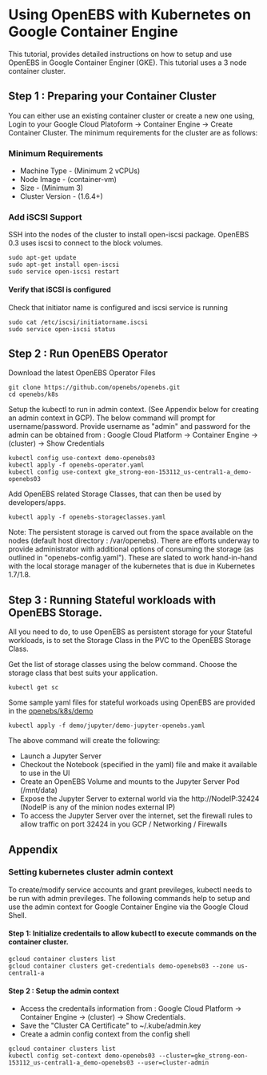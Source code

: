 # Using OpenEBS with Kubernetes on Google Container Engine

This tutorial, provides detailed instructions on how to setup and use OpenEBS in Google Container Enginer (GKE). This tutorial uses a 3 node container cluster. 

## Step 1 : Preparing your Container Cluster 

You can either use an existing container cluster or create a new one using, Login to your Google Cloud Platoform -> Container Engine -> Create Container Cluster. The minimum requirements for the cluster are as follows:

### Minimum Requirements
- Machine Type - (Minimum 2 vCPUs)
- Node Image - (container-vm)
- Size - (Minimum 3)
- Cluster Version - (1.6.4+)

### Add iSCSI Support

SSH into the nodes of the cluster to install open-iscsi package. OpenEBS 0.3 uses iscsi to connect to the block volumes. 

```
sudo apt-get update
sudo apt-get install open-iscsi
sudo service open-iscsi restart
```

#### Verify that iSCSI is configured

Check that initiator name is configured and iscsi service is running
```
sudo cat /etc/iscsi/initiatorname.iscsi
sudo service open-iscsi status
```

## Step 2 : Run OpenEBS Operator

Download the latest OpenEBS Operator Files
```
git clone https://github.com/openebs/openebs.git
cd openebs/k8s
```

Setup the kubectl to run in admin context. (See Appendix below for creating an admin context in GCP). The below command will prompt for username/password. Provide username as "admin" and password for the admin can be obtained from : Google Cloud Platform -> Container Engine -> (cluster) -> Show Credentials
```
kubectl config use-context demo-openebs03
kubectl apply -f openebs-operator.yaml
kubectl config use-context gke_strong-eon-153112_us-central1-a_demo-openebs03
```

Add OpenEBS related Storage Classes, that can then be used by developers/apps. 

```
kubectl apply -f openebs-storageclasses.yaml
```

Note: The persistent storage is carved out from the space available on the nodes (default host directory : /var/openebs). There are efforts underway to provide administrator with additional options of consuming the storage (as outlined in "openebs-config.yaml"). These are slated to work hand-in-hand with the local storage manager of the kubernetes that is due in Kubernetes 1.7/1.8. 

## Step 3 : Running Stateful workloads with OpenEBS Storage. 

All you need to do, to use OpenEBS as persistent storage for your Stateful workloads, is to set the Storage Class in the PVC to the OpenEBS Storage Class.

Get the list of storage classes using the below command. Choose the storage class that best suits your application. 

```
kubectl get sc
```

Some sample yaml files for stateful workoads using OpenEBS are provided in the [openebs/k8s/demo](https://github.com/openebs/openebs/tree/master/k8s/demo)

```
kubectl apply -f demo/jupyter/demo-jupyter-openebs.yaml
```
The above command will create the following:
- Launch a Jupyter Server
- Checkout the Notebook (specified in the yaml) file and make it available to use in the UI
- Create an OpenEBS Volume and mounts to the Jupyter Server Pod (/mnt/data)
- Expose the Jupyter Server to external world via the http://NodeIP:32424 (NodeIP is any of the minion nodes external IP)
- To access the Jupyter Server over the internet, set the firewall rules to allow traffic on port 32424 in you GCP / Networking / Firewalls



## Appendix

### Setting kubernetes cluster admin context

To create/modify service accounts and grant previleges, kubectl needs to be run with admin previleges. The following commands help to setup and use the admin context for Google Container Engine via the Google Cloud Shell. 

#### Step 1: Initialize credentails to allow kubectl to execute commands on the container cluster. 
```
gcloud container clusters list
gcloud container clusters get-credentials demo-openebs03 --zone us-central1-a
```

#### Step 2 : Setup the admin context

- Access the credentails information from : Google Cloud Platform -> Container Engine -> (cluster) -> Show Credentials. 
- Save the "Cluster CA Certificate" to ~/.kube/admin.key
- Create a admin config context from the config shell
```
gcloud container clusters list
kubectl config set-context demo-openebs03 --cluster=gke_strong-eon-153112_us-central1-a_demo-openebs03 --user=cluster-admin
```







